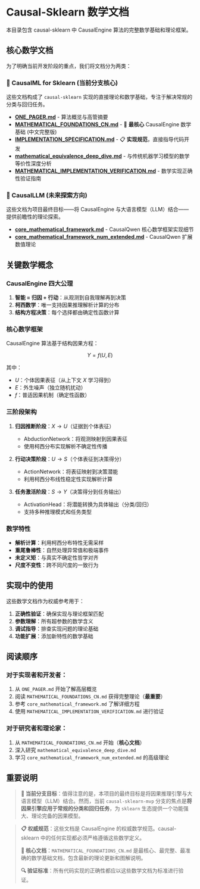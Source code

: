 # Causal-Sklearn 数学文档

本目录包含 causal-sklearn 中 CausalEngine 算法的完整数学基础和理论框架。

## 核心数学文档

为了明确当前开发阶段的重点，我们将文档分为两类：

### 🎯 CausalML for Sklearn (当前分支核心)

这些文档构成了 `causal-sklearn` 实现的直接理论和数学基础，专注于解决常规的分类与回归任务。

- **[ONE_PAGER.md](ONE_PAGER.md)** - 算法概览与高管摘要
- **[MATHEMATICAL_FOUNDATIONS_CN.md](MATHEMATICAL_FOUNDATIONS_CN.md)** - 🌟 **最核心** CausalEngine 数学基础 (中文完整版)
- **[IMPLEMENTATION_SPECIFICATION.md](IMPLEMENTATION_SPECIFICATION.md)** - 📋 **实现规范**，直接指导代码开发
- **[mathematical_equivalence_deep_dive.md](mathematical_equivalence_deep_dive.md)** - 与传统机器学习模型的数学等价性深度分析
- **[MATHEMATICAL_IMPLEMENTATION_VERIFICATION.md](MATHEMATICAL_IMPLEMENTATION_VERIFICATION.md)** - 数学实现正确性验证指南

### 🚀 CausalLLM (未来探索方向)

这些文档为项目最终目标——将 CausalEngine 与大语言模型（LLM）结合——提供前瞻性的理论探索。
- **[core_mathematical_framework.md](core_mathematical_framework.md)** - CausalQwen 核心数学框架实现细节
- **[core_mathematical_framework_num_extended.md](core_mathematical_framework_num_extended.md)** - CausalQwen 扩展数值理论

## 关键数学概念

### CausalEngine 四大公理

1. **智能 = 归因 + 行动**：从观测到自我理解再到决策
2. **柯西数学**：唯一支持因果推理解析计算的分布
3. **结构方程决策**：每个选择都由确定性函数计算

### 核心数学框架

CausalEngine 算法基于结构因果方程：

$$
Y = f(U, E)
$$

其中：
- $U$：个体因果表征（从上下文 $X$ 学习得到）
- $E$：外生噪声（独立随机扰动）
- $f$：普适因果机制（确定性函数）

### 三阶段架构

1. **归因推断阶段**：$X → U$（证据到个体表征）
   - AbductionNetwork：将观测映射到因果表征
   - 使用柯西分布实现解析不确定性传播

2. **行动决策阶段**：$U → S$（个体表征到决策得分）
   - ActionNetwork：将表征映射到决策潜能
   - 利用柯西分布线性稳定性实现解析计算

3. **任务激活阶段**：$S → Y$（决策得分到任务输出）
   - ActivationHead：将潜能转换为具体输出（分类/回归）
   - 支持多种推理模式和任务类型

### 数学特性

- **解析计算**：利用柯西分布特性无需采样
- **重尾鲁棒性**：自然处理异常值和极端事件
- **未定义矩**：与真实不确定性哲学对齐
- **尺度不变性**：跨不同尺度的一致行为

## 实现中的使用

这些数学文档作为权威参考用于：

1. **正确性验证**：确保实现与理论框架匹配
2. **参数理解**：所有超参数的数学含义
3. **调试指导**：排查实现问题的理论基础
4. **功能扩展**：添加新特性的数学基础

## 阅读顺序

### 对于实现者和开发者：
1. 从 `ONE_PAGER.md` 开始了解高层概览
2. 阅读 `MATHEMATICAL_FOUNDATIONS_CN.md` 获得完整理论（**最重要**）
3. 参考 `core_mathematical_framework.md` 了解详细方程
4. 使用 `MATHEMATICAL_IMPLEMENTATION_VERIFICATION.md` 进行验证

### 对于研究者和理论家：
1. 从 `MATHEMATICAL_FOUNDATIONS_CN.md` 开始（**核心文档**）
2. 深入研究 `mathematical_equivalence_deep_dive.md`
3. 学习 `core_mathematical_framework_num_extended.md` 的高级理论

## 重要说明

> **🎯 当前分支目标**：值得注意的是，本项目的最终目标是将因果推理引擎与大语言模型（LLM）结合。然而，当前 `causal-sklearn-mvp` 分支的焦点是**将因果引擎应用于常规的分类和回归任务**，为 `sklearn` 生态提供一个功能强大、理论完备的因果模型。

> **📋 权威规范**：这些文档是 CausalEngine 的权威数学规范。causal-sklearn 中的任何实现都必须严格遵循这些数学定义。
> 
> **🌟 核心文档**：`MATHEMATICAL_FOUNDATIONS_CN.md` 是最核心、最完整、最准确的数学基础文档，包含最新的理论更新和图解说明。
> 
> **🔍 验证标准**：所有代码实现的正确性都应以这些数学文档为标准进行验证。